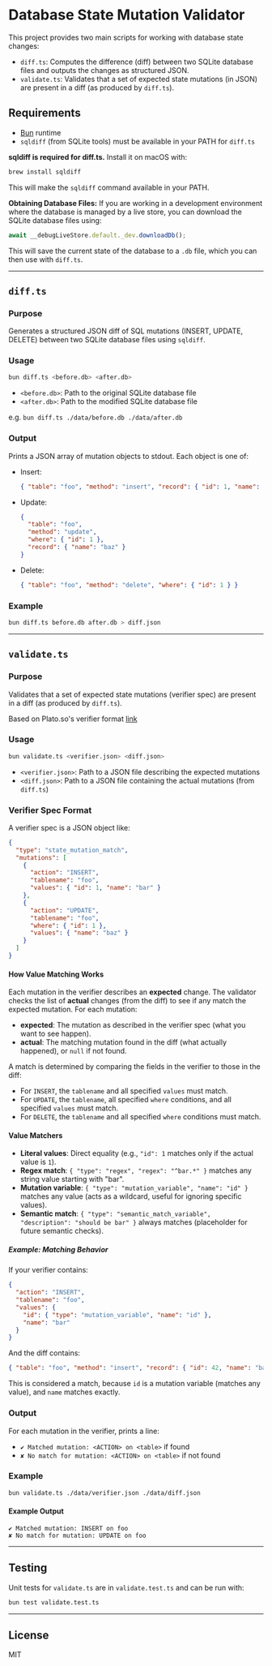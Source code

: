 # Database State Mutation Validator

This project provides two main scripts for working with database state changes:

- `diff.ts`: Computes the difference (diff) between two SQLite database files and outputs the changes as structured JSON.
- `validate.ts`: Validates that a set of expected state mutations (in JSON) are present in a diff (as produced by `diff.ts`).

## Requirements

- [Bun](https://bun.sh/) runtime
- `sqldiff` (from SQLite tools) must be available in your PATH for `diff.ts`

**sqldiff is required for diff.ts.**
Install it on macOS with:

```sh
brew install sqldiff
```

This will make the `sqldiff` command available in your PATH.

**Obtaining Database Files:**
If you are working in a development environment where the database is managed by a live store, you can download the SQLite database files using:

```js
await __debugLiveStore.default._dev.downloadDb();
```

This will save the current state of the database to a `.db` file, which you can then use with `diff.ts`.

---

## `diff.ts`

### Purpose

Generates a structured JSON diff of SQL mutations (INSERT, UPDATE, DELETE) between two SQLite database files using `sqldiff`.

### Usage

```sh
bun diff.ts <before.db> <after.db>
```

- `<before.db>`: Path to the original SQLite database file
- `<after.db>`: Path to the modified SQLite database file

e.g. `bun diff.ts ./data/before.db ./data/after.db`

### Output

Prints a JSON array of mutation objects to stdout. Each object is one of:

- Insert:
  ```json
  { "table": "foo", "method": "insert", "record": { "id": 1, "name": "bar" } }
  ```
- Update:
  ```json
  {
    "table": "foo",
    "method": "update",
    "where": { "id": 1 },
    "record": { "name": "baz" }
  }
  ```
- Delete:
  ```json
  { "table": "foo", "method": "delete", "where": { "id": 1 } }
  ```

### Example

```sh
bun diff.ts before.db after.db > diff.json
```

---

## `validate.ts`

### Purpose

Validates that a set of expected state mutations (verifier spec) are present in a diff (as produced by `diff.ts`).

Based on Plato.so's verifier format [link](https://www.notion.so/Plato-so-tasks-20aa334e229080398a21fca01a2bac23)

### Usage

```sh
bun validate.ts <verifier.json> <diff.json>
```

- `<verifier.json>`: Path to a JSON file describing the expected mutations
- `<diff.json>`: Path to a JSON file containing the actual mutations (from `diff.ts`)

### Verifier Spec Format

A verifier spec is a JSON object like:

```json
{
  "type": "state_mutation_match",
  "mutations": [
    {
      "action": "INSERT",
      "tablename": "foo",
      "values": { "id": 1, "name": "bar" }
    },
    {
      "action": "UPDATE",
      "tablename": "foo",
      "where": { "id": 1 },
      "values": { "name": "baz" }
    }
  ]
}
```

#### How Value Matching Works

Each mutation in the verifier describes an **expected** change. The validator checks the list of **actual** changes (from the diff) to see if any match the expected mutation. For each mutation:

- **expected**: The mutation as described in the verifier spec (what you want to see happen).
- **actual**: The matching mutation found in the diff (what actually happened), or `null` if not found.

A match is determined by comparing the fields in the verifier to those in the diff:

- For `INSERT`, the `tablename` and all specified `values` must match.
- For `UPDATE`, the `tablename`, all specified `where` conditions, and all specified `values` must match.
- For `DELETE`, the `tablename` and all specified `where` conditions must match.

#### Value Matchers

- **Literal values**: Direct equality (e.g., `"id": 1` matches only if the actual value is `1`).
- **Regex match**: `{ "type": "regex", "regex": "^bar.*" }` matches any string value starting with "bar".
- **Mutation variable**: `{ "type": "mutation_variable", "name": "id" }` matches any value (acts as a wildcard, useful for ignoring specific values).
- **Semantic match**: `{ "type": "semantic_match_variable", "description": "should be bar" }` always matches (placeholder for future semantic checks).

##### Example: Matching Behavior

If your verifier contains:

```json
{
  "action": "INSERT",
  "tablename": "foo",
  "values": {
    "id": { "type": "mutation_variable", "name": "id" },
    "name": "bar"
  }
}
```

And the diff contains:

```json
{ "table": "foo", "method": "insert", "record": { "id": 42, "name": "bar" } }
```

This is considered a match, because `id` is a mutation variable (matches any value), and `name` matches exactly.

### Output

For each mutation in the verifier, prints a line:

- `✔ Matched mutation: <ACTION> on <table>` if found
- `✘ No match for mutation: <ACTION> on <table>` if not found

### Example

```sh
bun validate.ts ./data/verifier.json ./data/diff.json
```

#### Example Output

```
✔ Matched mutation: INSERT on foo
✘ No match for mutation: UPDATE on foo
```

---

## Testing

Unit tests for `validate.ts` are in `validate.test.ts` and can be run with:

```sh
bun test validate.test.ts
```

---

## License

MIT
